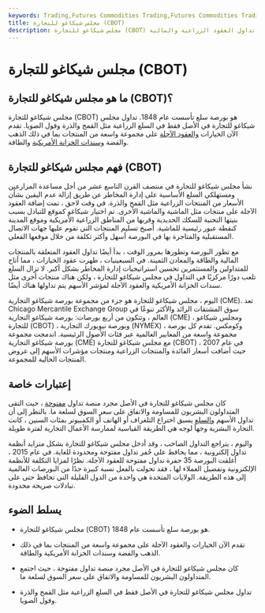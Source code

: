 ```yaml
---
keywords: Trading,Futures Commodities Trading,Futures Commodities Trading Strategy and Education,Futures and Commodities Trading,Strategy and Education
title: مجلس شيكاغو للتجارة (CBOT)
description: مجلس شيكاغو للتجارة (CBOT) هو بورصة سلع تأسست عام 1848 حيث يتم تداول العقود الزراعية والمالية.
---
```


# مجلس شيكاغو للتجارة (CBOT)
## ما هو مجلس شيكاغو للتجارة (CBOT)؟

مجلس شيكاغو للتجارة (CBOT) هو بورصة سلع تأسست عام 1848. تداول مجلس شيكاغو للتجارة في الأصل فقط في السلع الزراعية مثل القمح والذرة وفول الصويا. تقدم الآن الخيارات [والعقود الآجلة](/futurescontract) على مجموعة واسعة من المنتجات بما في ذلك الذهب والفضة [وسندات الخزانة الأمريكية](/treasurybond) والطاقة.

## فهم مجلس شيكاغو للتجارة (CBOT)

نشأ مجلس شيكاغو للتجارة في منتصف القرن التاسع عشر من أجل مساعدة المزارعين ومستهلكي السلع الأساسية على إدارة المخاطر عن طريق إزالة عدم اليقين بشأن الأسعار من المنتجات الزراعية مثل القمح والذرة. في وقت لاحق ، تمت إضافة العقود الآجلة على منتجات مثل الماشية والماشية الأخرى. تم اختيار شيكاغو كموقع للتبادل بسبب بنيتها التحتية للسكك الحديدية وقربها من المناطق الزراعية الأمريكية وموقع المدينة كنقطة عبور رئيسية للماشية. أصبح تسليم المنتجات التي تقوم عليها جهات الاتصال المستقبلية والمتاجرة بها في البورصة أسهل وأكثر تكلفة من خلال موقعها الفعلي.

مع تطور البورصة وتطورها بمرور الوقت ، بدأ أيضًا تداول العقود المتعلقة بالمنتجات المالية والطاقة والمعادن الثمينة. في السبعينيات ، ظهرت عقود الخيارات ، مما أتاح للمتداولين والمستثمرين تحسين استراتيجيات إدارة المخاطر بشكل أكبر. لا تزال السلع تلعب دورًا مركزيًا في التداول في مجلس شيكاغو للتجارة ، ولكن هناك منتجات أخرى مثل سندات الخزانة الأمريكية والعقود الآجلة لمؤشر الأسهم يتم تداولها هناك أيضًا.

اليوم ، مجلس شيكاغو للتجارة هو جزء من مجموعة بورصة شيكاغو التجارية (CME). تعد Chicago Mercantile Exchange Group سوق المشتقات الرائد والأكثر تنوعًا في العالم ، وتتكون من أربع بورصات: بورصة شيكاغو التجارية (CME) ، ومجلس شيكاغو للتجارة (CBOT) ، وبورصة نيويورك التجارية (NYMEX) ، وكومكس. تقدم كل بورصة مجموعة واسعة من المعايير العالمية عبر فئات الأصول الرئيسية. اندمجت مجموعة بورصة شيكاغو التجارية (CME) مع مجلس شيكاغو للتجارة (CBOT) في عام 2007 ، حيث أضافت أسعار الفائدة والمنتجات الزراعية ومنتجات مؤشرات الأسهم إلى عروض المنتجات الحالية للمجموعة.

## إعتبارات خاصة

كان مجلس شيكاغو للتجارة في الأصل مجرد منصة تداول [مفتوحة](/openoutcry) ، حيث التقى المتداولون البشريون للمساومة والاتفاق على سعر السوق لسلعة ما. بالنظر إلى أن تداول الأسهم [والسلع](/commodity) يسبق اختراع التلغراف أو الهاتف أو الكمبيوتر بمئات السنين ، كانت التجارة البشرية وجهاً لوجه هي الطريقة القياسية لممارسة الأعمال التجارية لفترة طويلة.

واليوم ، يتراجع التداول الصاخب ، وقد أدخل مجلس شيكاغو للتجارة بشكل متزايد أنظمة تداول إلكترونية ، مما يحافظ على حُفر تداول مفتوحة ومحدودة للغاية. في عام 2015 ، أغلقت البورصة 35 حفرة تداول مفتوحة للعقود الآجلة. نظرًا لمزايا التكلفة للأنظمة الإلكترونية وتفضيل العملاء لها ، فقد تحولت بالفعل نسبة كبيرة جدًا من البورصات العالمية إلى هذه الطريقة. الولايات المتحدة هي واحدة من الدول القليلة التي تحافظ حتى على تبادلات صريحة محدودة.

## يسلط الضوء

- مجلس شيكاغو للتجارة (CBOT) هو بورصة سلع تأسست عام 1848.

- تقدم الآن الخيارات والعقود الآجلة على مجموعة واسعة من المنتجات بما في ذلك الذهب والفضة وسندات الخزانة الأمريكية والطاقة.

- كان مجلس شيكاغو للتجارة في الأصل مجرد منصة تداول مفتوحة ، حيث اجتمع المتداولون البشريون للمساومة والاتفاق على سعر السوق لسلعة ما.

- تداول مجلس شيكاغو للتجارة في الأصل فقط في السلع الزراعية مثل القمح والذرة وفول الصويا.

